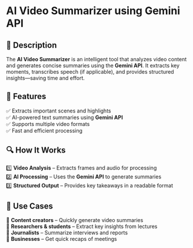 # AI Video Summarizer using Gemini API

## 📌 Description
The **AI Video Summarizer** is an intelligent tool that analyzes video content and generates concise summaries using the **Gemini API**. It extracts key moments, transcribes speech (if applicable), and provides structured insights—saving time and effort.

## 🚀 Features
✅ Extracts important scenes and highlights  
✅ AI-powered text summaries using **Gemini API**  
✅ Supports multiple video formats  
✅ Fast and efficient processing  

## 🔍 How It Works
1️⃣ **Video Analysis** – Extracts frames and audio for processing  
2️⃣ **AI Processing** – Uses the **Gemini API** to generate summaries  
3️⃣ **Structured Output** – Provides key takeaways in a readable format  

## 🎯 Use Cases
📌 **Content creators** – Quickly generate video summaries  
📌 **Researchers & students** – Extract key insights from lectures  
📌 **Journalists** – Summarize interviews and reports  
📌 **Businesses** – Get quick recaps of meetings  

